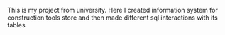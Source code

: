 This is my project from university.
Here I created information system for construction tools store and then made different sql interactions with its tables
